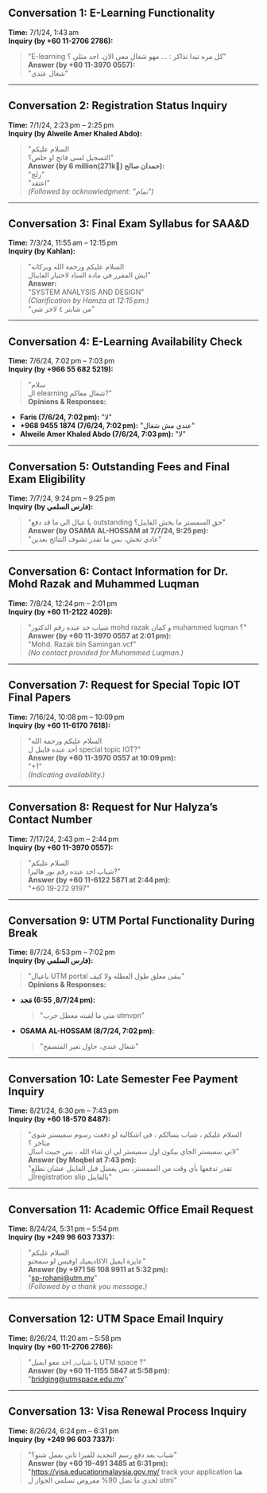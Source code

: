 ## Conversation 1: E-Learning Functionality
**Time:** 7/1/24, 1:43 am  
**Inquiry (by +60 11-2706 2786):**  
> "E-learning كل مره تبدا تذاكر : ... مهو شغال معي الان. احد مثلي ؟"  
**Answer (by +60 11-3970 0557):**  
> "شغال عندي"

---

## Conversation 2: Registration Status Inquiry
**Time:** 7/1/24, 2:23 pm – 2:25 pm  
**Inquiry (by Alweile Amer Khaled Abdo):**  
> "السلام عليكم  
> التسجيل لسى فاتح او خلص؟"  
**Answer (by 6 million(271k🤫) حمدان صالح):**  
> "زلج"  
> "اعتقد"  
*(Followed by acknowledgment: "تمام")*

---

## Conversation 3: Final Exam Syllabus for SAA&D
**Time:** 7/3/24, 11:55 am – 12:15 pm  
**Inquiry (by Kahlan):**  
> "السلام عليكم ورحمة الله وبركاته  
> ايش المقرر في مادة الساد لاختبار الفاينال"  
**Answer:**  
> "SYSTEM ANALYSIS AND DESIGN"  
> *(Clarification by Hamza at 12:15 pm:)*  
> "من شابتر ٤ لاخر شي"

---

## Conversation 4: E-Learning Availability Check
**Time:** 7/6/24, 7:02 pm – 7:03 pm  
**Inquiry (by +966 55 682 5219):**  
> "سلام  
> ال elearning شغال معاكم?"  
**Opinions & Responses:**  
- **Faris (7/6/24, 7:02 pm):** "لا"  
- **+968 9455 1874 (7/6/24, 7:02 pm):** "عندي مش شغال"  
- **Alweile Amer Khaled Abdo (7/6/24, 7:03 pm):** "لا"

---

## Conversation 5: Outstanding Fees and Final Exam Eligibility
**Time:** 7/7/24, 9:24 pm – 9:25 pm  
**Inquiry (by فارس السلمي):**  
> "يا عيال الي ما قد دفع outstanding حق السمستر ما يخش الفاينل؟"  
**Answer (by OSAMA AL-HOSSAM at 7/7/24, 9:25 pm):**  
> "عادي تخش، بس ما تقدر تشوف النتائج بعدين"

---

## Conversation 6: Contact Information for Dr. Mohd Razak and Muhammed Luqman
**Time:** 7/8/24, 12:24 pm – 2:01 pm  
**Inquiry (by +60 11-2122 4029):**  
> "شباب حد عنده رقم الدكتور mohd razak و كمان muhammed luqman ؟"  
**Answer (by +60 11-3970 0557 at 2:01 pm):**  
> "Mohd. Razak bin Samingan.vcf"  
*(No contact provided for Muhammed Luqman.)*

---

## Conversation 7: Request for Special Topic IOT Final Papers
**Time:** 7/16/24, 10:08 pm – 10:09 pm  
**Inquiry (by +60 11-6170 7618):**  
> "السلام عليكم ورحمة الله  
> أحد عنده فاينل ل special topic IOT?"  
**Answer (by +60 11-3970 0557 at 10:09 pm):**  
> "+1"  
*(Indicating availability.)*

---

## Conversation 8: Request for Nur Halyza’s Contact Number
**Time:** 7/17/24, 2:43 pm – 2:44 pm  
**Inquiry (by +60 11-3970 0557):**  
> "السلام عليكم  
> شباب احد عنده رقم نور هاليزا?"  
**Answer (by +60 11-6122 5871 at 2:44 pm):**  
> "+60 19-272 9197"

---

## Conversation 9: UTM Portal Functionality During Break
**Time:** 8/7/24, 6:53 pm – 7:02 pm  
**Inquiry (by فارس السلمي):**  
> "ياعيال UTM portal يبقى معلق طول العطله ولا كيف"  
**Opinions & Responses:**  
- **مَجد (8/7/24, 6:55 pm):**  
  > "متى ما لقيته معطل جرب utmvpn"  
- **OSAMA AL-HOSSAM (8/7/24, 7:02 pm):**  
  > "شغال عندي، حاول تغير المتصفح"

---

## Conversation 10: Late Semester Fee Payment Inquiry
**Time:** 8/21/24, 6:30 pm – 7:43 pm  
**Inquiry (by +60 18-570 8487):**  
> "السلام عليكم ، شباب بسالكم ، في اشكالية لو دفعت رسوم سميستر شوي متاخر ؟  
> لاني سميستر الجاي بيكون اول سميستر لي ان شاء الله ، بس حبيت اسال"  
**Answer (by Moqbel at 7:43 pm):**  
> "تقدر تدفعها بأي وقت من السمستر، بس يفضل قبل الفاينل عشان تطلع الregistration slip بالفاينل"

---

## Conversation 11: Academic Office Email Request
**Time:** 8/24/24, 5:31 pm – 5:54 pm  
**Inquiry (by +249 96 603 7337):**  
> "السلام عليكم  
> عايزة ايميل الاكاديميك اوفيس لو سمحتو"  
**Answer (by +971 56 108 9911 at 5:32 pm):**  
> "sp-rohani@utm.my"  
*(Followed by a thank you message.)*

---

## Conversation 12: UTM Space Email Inquiry
**Time:** 8/26/24, 11:20 am – 5:58 pm  
**Inquiry (by +60 11-2706 2786):**  
> "يا شباب, احد معو ايميل UTM space ?"  
**Answer (by +60 11-1155 5847 at 5:58 pm):**  
> "bridging@utmspace.edu.my"

---

## Conversation 13: Visa Renewal Process Inquiry
**Time:** 8/26/24, 6:24 pm – 6:31 pm  
**Inquiry (by +249 96 603 7337):**  
> "شباب بعد دفع رسم التجديد للفيزا تاني بعمل شنو؟"  
**Answer (by +60 19-491 3485 at 6:31 pm):**  
> "https://visa.educationmalaysia.gov.my/ track your application هنا لحدي ما تصل 90% مفروض تسلمي الجواز ل utmi"
